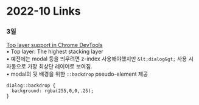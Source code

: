 <h1>2022-10 Links</h1><h3>3일</h3><p><a href="https://developer.chrome.com/blog/top-layer-devtools/">Top layer support in Chrome DevTools</a><br>• Top layer: The highest stacking layer<br>• 예전에는 modal 등을 띄우려면 z-index 사용해야했지만 <code>&amp;lt;dialog&amp;gt;</code> 사용 시 자동으로 가장 최상단 레이어로 보여짐.<br>• modal의 뒷 배경을 위한 <code>::backdrop</code> pseudo-element 제공<br><pre><code>dialog::backdrop {
  background: rgba(255,0,0,.25);
}</code></pre></p>